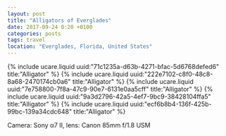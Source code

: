 ```yaml
---
layout: post
title: "Alligators of Everglades"
date: 2017-09-24 0:20 +0100
categories: posts
tags: travel
location: "Everglades, Florida, United States"
---
```


{% include ucare.liquid uuid:"71c1235a-d63b-4271-bfac-5d6768defed6" title:"Alligator" %}
{% include ucare.liquid uuid:"222e7102-c8f0-48c8-8a68-2470174cb0a6" title:"Alligator" %}
{% include ucare.liquid uuid:"7e758800-7f8a-47c9-90e7-6131e0aa5cff" title:"Alligator" %}
{% include ucare.liquid uuid:"9a3d2796-42a5-4ef7-9bc9-38428104ffa5" title:"Alligator" %}
{% include ucare.liquid uuid:"ecf6b8b4-136f-425b-99bc-139a34cdc648" title:"Alligator" %}

Camera: Sony α7 II, lens: Canon 85mm f/1.8 USM
